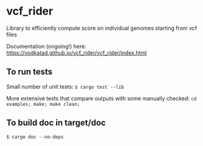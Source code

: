 # vcf_rider
 Library to efficiently compute score on individual genomes starting from vcf files 

Documentation (ongoing!) here:
https://vodkatad.github.io/vcf_rider/vcf_rider/index.html

## To run tests
Small number of unit tests:
`$ cargo test --lib`

More extensive tests that compare outputs with some manually checked:
`cd examples; make; make clean;`

## To build doc in target/doc
`$ cargo doc --no-deps`